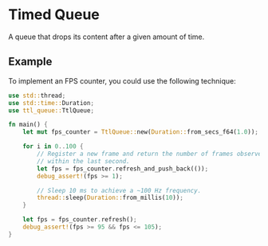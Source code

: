 # Timed Queue

A queue that drops its content after a given amount of time.

## Example

To implement an FPS counter, you could use the following technique:

```rust
use std::thread;
use std::time::Duration;
use ttl_queue::TtlQueue;

fn main() {
    let mut fps_counter = TtlQueue::new(Duration::from_secs_f64(1.0));

    for i in 0..100 {
        // Register a new frame and return the number of frames observed
        // within the last second.
        let fps = fps_counter.refresh_and_push_back(());
        debug_assert!(fps >= 1);

        // Sleep 10 ms to achieve a ~100 Hz frequency.
        thread::sleep(Duration::from_millis(10));
    }

    let fps = fps_counter.refresh();
    debug_assert!(fps >= 95 && fps <= 105);
}
```
